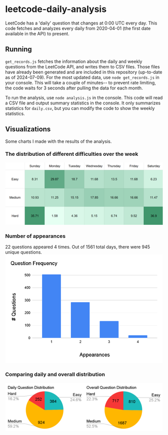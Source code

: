 # leetcode-daily-analysis

LeetCode has a 'daily' question that changes at 0:00 UTC every day. This code fetches and analyzes every daily from 2020-04-01 (the first date available in the API) to present.

## Running

`get_records.js` fetches the information about the daily and weekly questions from the LeetCode API, and writes them to CSV files. Those files have already been generated and are included in this repository (up-to-date as of 2024-07-09). For the most updated data, use `node get_records.js` in your console. This will take a couple of minutes-- to prevent rate limiting, the code waits for 3 seconds after pulling the data for each month.

To run the analysis, use `node analysis.js` in the console. This code will read a CSV file and output summary statistics in the console. It only summarizes statistics for `daily.csv`, but you can modify the code to show the weekly statistics.

## Visualizations

Some charts I made with the results of the analysis.

### The distribution of different difficulties over the week
![day frequency](https://github.com/ericanderson2/leetcode-daily-analysis/blob/main/visualizations/day_frequency.png)

### Number of appearances
22 questions appeared 4 times. Out of 1561 total days, there were 945 unique questions.
![question frequency](https://github.com/ericanderson2/leetcode-daily-analysis/blob/main/visualizations/Question%20Frequency.png)

### Comparing daily and overall distribution
![daily and overall comparison](https://github.com/ericanderson2/leetcode-daily-analysis/blob/main/visualizations/question_distribution.png)
